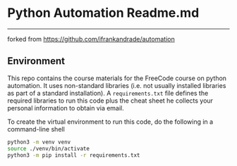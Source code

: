 # Python Automation Readme.md
-----------------------------
forked from https://github.com/ifrankandrade/automation

## Environment
This repo contains the course materials for the FreeCode course on python automation. It uses non-standard libraries (i.e. not usually installed libraries as part of a standard installation). A `requirements.txt` file defines the required libraries to run this code plus the cheat sheet he collects your personal information to obtain via email.

To create the virtual environment to run this code, do the following in a command-line shell
```bash
python3 -m venv venv
source ./venv/bin/activate
python3 -m pip install -r requirements.txt
```